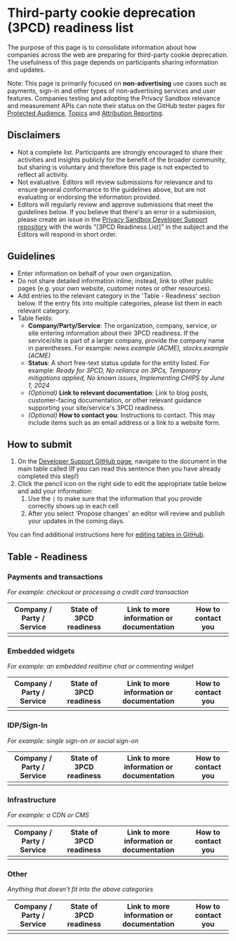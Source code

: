 # Third-party cookie deprecation (3PCD) readiness list

The purpose of this page is to consolidate information about how companies across the web are preparing for third-party cookie deprecation. The usefulness of this page depends on participants sharing information and updates.

Note: This page is primarily focused on **non-advertising** use cases such as payments, sign-in and other types of non-advertising services and user features. Companies testing and adopting the Privacy Sandbox relevance and measurement APIs can note their status on the GitHub tester pages for [Protected Audience](https://github.com/WICG/turtledove/blob/main/fledge-tester-list.md), [Topics](https://github.com/patcg-individual-drafts/topics/blob/main/topics-tester-list.md) and [Attribution Reporting](https://github.com/WICG/attribution-reporting-api/blob/main/ara-tester-list.md).

## Disclaimers

*   Not a complete list. Participants are strongly encouraged to share their activities and insights publicly for the benefit of the broader community, but sharing is voluntary and therefore this page is not expected to reflect all activity.
*   Not evaluative. Editors will review submissions for relevance and to ensure general conformance to the guidelines above, but are not evaluating or endorsing the information provided.
*   Editors will regularly review and approve submissions that meet the guidelines below. If you believe that there's an error in a submission, please create an issue in the [Privacy Sandbox Developer Support repository](https://github.com/GoogleChromeLabs/privacy-sandbox-dev-support) with the words "[3PCD Readiness List]" in the subject and the Editors will respond in short order.

## Guidelines

*   Enter information on behalf of your own organization.
*   Do not share detailed information inline; instead, link to other public pages (e.g. your own website, customer notes or other resources).
*   Add entries to the relevant category in the 'Table - Readiness' section below. If the entry fits into multiple categories, please list them in each relevant category.
*   Table fields:
    *   **Company/Party/Service**: The organization, company, service, or site entering information about their 3PCD readiness. If the service/site is part of a larger company, provide the company name in parentheses. For example: _news.example (ACME), stocks.example (ACME)_
    *   **Status**: A short free-text status update for the entity listed. For example: _Ready for 3PCD, No reliance on 3PCs, Temporary mitigations applied, No known issues, Implementing CHIPS by June 1, 2024_
    *   _(Optional)_ **Link to relevant documentation**: Link to blog posts, customer-facing documentation, or other relevant guidance supporting your site/service's 3PCD readiness.
    *   _(Optional)_ **How to contact you**: Instructions to contact. This may include items such as an email address or a link to a website form.

## How to submit

1. On the [Developer Support GitHub page](https://github.com/GoogleChromeLabs/privacy-sandbox-dev-support), navigate to the document in the main table called  (If you can read this sentence then you have already completed this step!)
2. Click the pencil icon on the right side to edit the appropriate table below and add your information:
    1. Use the `|` to make sure that the information that you provide correctly shows up in each cell
    2. After you select 'Propose changes' an editor will review and publish your updates in the coming days.

You can find additional instructions here for [editing tables in GitHub](https://docs.github.com/get-started/writing-on-github/working-with-advanced-formatting/organizing-information-with-tables).

## Table - Readiness

### Payments and transactions

_For example: checkout or processing a credit card transaction_

| Company / Party / Service | State of 3PCD readiness | Link to more information or documentation | How to contact you |
|---|---|---|---|
| <!-- copy this row -->  | <!-- insert it above this line -->  | <!-- fill in your info -->  | <!-- submit the request -->  | 

### Embedded widgets

_For example: an embedded realtime chat or commenting widget_

| Company / Party / Service | State of 3PCD readiness | Link to more information or documentation | How to contact you |
|---|---|---|---|
| <!-- copy this row -->  | <!-- insert it above this line -->  | <!-- fill in your info -->  | <!-- submit the request -->  | 

### IDP/Sign-In

_For example: single sign-on or social sign-on_

| Company / Party / Service | State of 3PCD readiness | Link to more information or documentation | How to contact you |
|---|---|---|---|
| <!-- copy this row -->  | <!-- insert it above this line -->  | <!-- fill in your info -->  | <!-- submit the request -->  | 

### Infrastructure

_For example: a CDN or CMS_

| Company / Party / Service | State of 3PCD readiness | Link to more information or documentation | How to contact you |
|---|---|---|---|
| <!-- copy this row -->  | <!-- insert it above this line -->  | <!-- fill in your info -->  | <!-- submit the request -->  | 

### Other

_Anything that doesn't fit into the above categories_

| Company / Party / Service | State of 3PCD readiness | Link to more information or documentation | How to contact you |
|---|---|---|---|
| <!-- copy this row -->  | <!-- insert it above this line -->  | <!-- fill in your info -->  | <!-- submit the request -->  | 